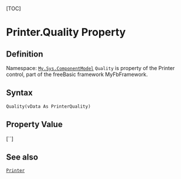 [TOC]
# Printer.Quality Property

## Definition
Namespace: [`My.Sys.ComponentModel`](My.Sys.ComponentModel.md)
`Quality` is property of the Printer control, part of the freeBasic framework MyFbFramework.
## Syntax
```freeBasic
Quality(vData As PrinterQuality)
```
## Property Value
[``]
## See also
[`Printer`](Printer.md)
